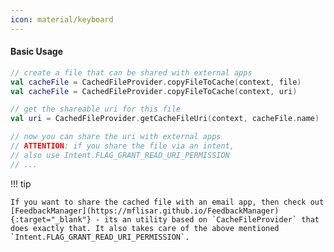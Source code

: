 ```yaml
---
icon: material/keyboard
---
```


#### Basic Usage

```kotlin
// create a file that can be shared with external apps
val cacheFile = CachedFileProvider.copyFileToCache(context, file)
val cacheFile = CachedFileProvider.copyFileToCache(context, uri)

// get the shareable uri for this file
val uri = CachedFileProvider.getCacheFileUri(context, cacheFile.name)

// now you can share the uri with external apps
// ATTENTION: if you share the file via an intent,
// also use Intent.FLAG_GRANT_READ_URI_PERMISSION
// ...
```

!!! tip

    If you want to share the cached file with an email app, then check out [FeedbackManager](https://mflisar.github.io/FeedbackManager){:target="_blank"} - its an utility based on `CacheFileProvider` that does exactly that. It also takes care of the above mentioned `Intent.FLAG_GRANT_READ_URI_PERMISSION`.